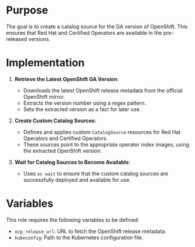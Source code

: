 # Purpose

The goal is to create a catalog source for the GA version of OpenShift. This ensures that Red Hat and Certified Operators are available
in the pre-released versions.

# Implementation

1. **Retrieve the Latest OpenShift GA Version**:
   - Downloads the latest OpenShift release metadata from the official OpenShift mirror.
   - Extracts the version number using a regex pattern.
   - Sets the extracted version as a fact for later use.

2. **Create Custom Catalog Sources**:
   - Defines and applies custom `CatalogSource` resources for Red Hat Operators and Certified Operators.
   - These sources point to the appropriate operator index images, using the extracted OpenShift version.

3. **Wait for Catalog Sources to Become Available**:
   - Uses `oc wait` to ensure that the custom catalog sources are successfully deployed and available for use.

# Variables

This role requires the following variables to be defined:

- `ocp_release_url`: URL to fetch the OpenShift release metadata.
- `kubeconfig`: Path to the Kubernetes configuration file.
